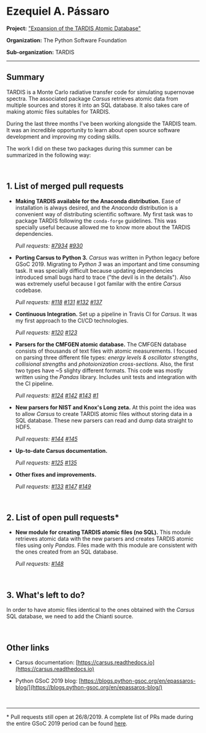 # Ezequiel A. Pássaro

**Project:** ["Expansion of the TARDIS Atomic Database"](https://summerofcode.withgoogle.com/projects/#5625658653278208)

**Organization:** The Python Software Foundation

**Sub-organization:** TARDIS

---

## Summary

TARDIS is a Monte Carlo radiative transfer code for simulating supernovae spectra. The associated package _Carsus_ retrieves atomic data from multiple sources and stores it into an SQL database. It also takes care of making atomic files suitables for TARDIS. 

During the last three months I've been working alongside the TARDIS team. It was an incredible opportunity to learn about open source software development and improving my coding skills.

The work I did on these two packages during this summer can be summarized in the following way:

<br>

## 1. List of merged pull requests

- **Making TARDIS available for the Anaconda distribution.** Ease of installation is always desired, and the _Anaconda_ distribution is a convenient way of distributing scientific software. My first task was to package TARDIS following the `conda-forge` guidelines. This was specially useful because allowed me to know more about the TARDIS dependencies.

    _Pull requests: [#7934](https://github.com/conda-forge/staged-recipes/pull/7934) [#930](https://github.com/tardis-sn/tardis/pull/930)_

- **Porting Carsus to Python 3.** _Carsus_ was written in Python legacy before GSoC 2019. Migrating to _Python 3_ was an important and time consuming task. It was specially difficult because updating dependencies introduced small bugs hard to trace ("the devil is in the details"). Also was extremely useful because I got familar with the entire _Carsus_ codebase.
    
    _Pull requests: [#118](https://github.com/tardis-sn/carsus/pull/118) [#131](https://github.com/tardis-sn/carsus/pull/131) [#132](https://github.com/tardis-sn/carsus/pull/132) [#137](https://github.com/tardis-sn/carsus/pull/137)_

- **Continuous Integration.** Set up a pipeline in Travis CI for _Carsus_. It was my first approach to the CI/CD technologies.

    _Pull requests: [#120](https://github.com/tardis-sn/carsus/pull/120) [#123](https://github.com/tardis-sn/carsus/pull/123)_

- **Parsers for the CMFGEN atomic database.** The CMFGEN database consists of thousands of text files with atomic measurements. I focused on parsing three different file types: _energy levels & oscillator strengths_, _collisional strengths_ and _photoionization cross-sections_. Also, the first two types have ~5 slighty different formats. This code was mostly written using the _Pandas_ library. Includes unit tests and integration with the CI pipeline.

    _Pull requests: [#124](https://github.com/tardis-sn/carsus/pull/124) [#142](https://github.com/tardis-sn/carsus/pull/142) [#143](https://github.com/tardis-sn/carsus/pull/143) [#1](https://github.com/tardis-sn/carsus-refdata/pull/1)_
  
- **New parsers for NIST and Knox's Long zeta.** At this point the idea was to allow _Carsus_ to create TARDIS atomic files without storing data in a SQL database. These new parsers can read and dump data straight to HDF5.  

    _Pull requests: [#144](https://github.com/tardis-sn/carsus/pull/144) [#145](https://github.com/tardis-sn/carsus/pull/145)_

- **Up-to-date Carsus documentation.**

    _Pull requests: [#125](https://github.com/tardis-sn/carsus/pull/125) [#135](https://github.com/tardis-sn/carsus/pull/135)_
    
- **Other fixes and improvements.**
   
   _Pull requests: [#133](https://github.com/tardis-sn/carsus/pull/133) [#147](https://github.com/tardis-sn/carsus/pull/147) [#149](https://github.com/tardis-sn/carsus/pull/149)_

<br>

## 2. List of open pull requests*

- **New module for creating TARDIS atomic files (no SQL).** This module retrieves atomic data with the new parsers and creates TARDIS atomic files using only _Pandas_. Files made with this module are consistent with the ones created from an SQL database.

    _Pull requests: [#148](https://github.com/tardis-sn/carsus/pull/148)_

<br>

## 3. What's left to do?

In order to have atomic files identical to the ones obtained with the _Carsus_ SQL database, we need to add the Chianti source.

<br>

## Other links

- Carsus documentation: [https://carsus.readthedocs.io](https://carsus.readthedocs.io)

- Python GSoC 2019 blog: [https://blogs.python-gsoc.org/en/epassaros-blog/](https://blogs.python-gsoc.org/en/epassaros-blog/)

<br>

---

\* Pull requests still open at 26/8/2019. A complete list of PRs made during the entire GSoC 2019 period can be found [here](https://github.com/pulls?q=is%3Apr+created%3A%3E2019-02-01+created%3A%3C2010-09-03+author%3Aepassaro+user%3Atardis-sn+user%3Aconda-forge).
